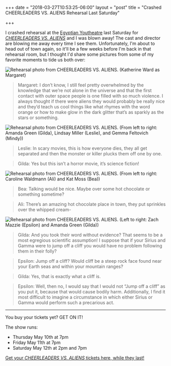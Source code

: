+++
date = "2018-03-27T10:53:25-06:00"
layout = "post"
title = "Crashed CHEERLEADERS VS. ALIENS Rehearsal Last Saturday"

+++

I crashed rehearsal at the [Egyptian Youtheatre](https://www.egyptiantheatrecompany.org/youtheatre) last Saturday for [*CHEERLEADERS VS. ALIENS*](https://newplayexchange.org/plays/119869/cheerleaders-vs-aliens) and I was blown away! The cast and director are blowing me away every time I see them. Unfortunately, I'm about to head out of town again, so it'll be a few weeks before I'm back in that rehearsal room, but I thought I'd share some pictures from some of my favorite moments to tide us both over:

![Rehearsal photo from *CHEERLEADERS VS. ALIENS*.](/images/margaret.jpg) (Katherine Ward as Margaret)

>Margaret: I don’t know, I still feel pretty overwhelmed by the knowledge that we’re not alone in the
universe and that the first contact with outer space people is one filled with so much violence. I always thought if there were aliens they would probably be really nice and they’d teach us cool things like what rhymes with the word orange or how to make glow in the dark glitter that’s as sparkly as the stars or something.

![Rehearsal photo from *CHEERLEADERS VS. ALIENS*.](/images/gilda_leslie_mindy.jpg) (From left to right: Amanda Green (Gilda), Lindsay Miller (Leslie), and Gemma Feltovich (Mindy))

>Leslie: In scary movies, this is how everyone dies, they all get separated and then the monster or
killer plucks them off one by one.

>Gilda: Yes but this isn’t a horror movie, it’s science fiction!

![Rehearsal photo from *CHEERLEADERS VS. ALIENS*.](/images/ali_bea.jpg) (From left to right: Caroline Waldmann (Ali) and Kat Moss (Bea))

>Bea: Talking would be nice. Maybe over some hot chocolate or something sometime?

>Ali: There’s an amazing hot chocolate place in town, they put sprinkles over the whipped cream-

![Rehearsal photo from *CHEERLEADERS VS. ALIENS*.](/images/gilda_epsilon.jpg) (Left to right: Zach Mazzie (Epsilon) and Amanda Green (Gilda))

>Gilda: And you took their word without evidence? That seems to be a most egregious scientific
assumption! I suppose that if your Sirius and Gamma were to jump off a cliff you would have no problem following them in their folly?

>Epsilon: Jump off a cliff? Would cliff be a steep rock face found near your Earth seas and within
your mountain ranges?

>Gilda: Yes, that is exactly what a cliff is.

>Epsilon: Well, then no, I would say that I would not “Jump off a cliff” as you put it, because that
would cause bodily harm. Additionally, I find it most difficult to imagine a circumstance in which either Sirius or Gamma would perform such a precarious act.

----

You buy your tickets yet? GET ON IT! 

The show runs:

* Thursday May 10th at 7pm
* Friday May 11th at 7pm
* Saturday May 12th at 2pm and 7pm

[Get your *CHEERLEADERS VS. ALIENS* tickets here, while they last!](https://www.egyptiantheatrecompany.org/index.php?option=com_holdmyticket&view=event&id=299374)